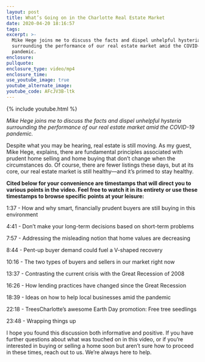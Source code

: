 ```yaml
---
layout: post
title: What’s Going on in the Charlotte Real Estate Market
date: 2020-04-20 18:16:57
tags:
excerpt: >-
  Mike Hege joins me to discuss the facts and dispel unhelpful hysteria
  surrounding the performance of our real estate market amid the COVID-19
  pandemic.
enclosure:
pullquote:
enclosure_type: video/mp4
enclosure_time:
use_youtube_image: true
youtube_alternate_image:
youtube_code: AFcJV3B-ltk
---
```


{% include youtube.html %}

*Mike Hege joins me to discuss the facts and dispel unhelpful hysteria surrounding the performance of our real estate market amid the COVID-19 pandemic.*

Despite what you may be hearing, real estate is still moving. As my guest, Mike Hege, explains, there are fundamental principles associated with prudent home selling and home buying that don’t change when the circumstances do. Of course, there are fewer listings these days, but at its core, our real estate market is still healthy—and it’s primed to stay healthy.&nbsp;

**Cited below for your convenience are timestamps that will direct you to various points in the video. Feel free to watch it in its entirety or use these timestamps to browse specific points at your leisure:&nbsp;**

1:37 - How and why smart, financially prudent buyers are still buying in this environment

4:41 - Don’t make your long-term decisions based on short-term problems

7:57 - Addressing the misleading notion that home values are decreasing&nbsp;

8:44 - Pent-up buyer demand could fuel a V-shaped recovery&nbsp;

10:16 - The two types of buyers and sellers in our market right now&nbsp;

13:37 - Contrasting the current crisis with the Great Recession of 2008&nbsp;

16:26 - How lending practices have changed since the Great Recession&nbsp;

18:39 - Ideas on how to help local businesses amid the pandemic&nbsp;

22:18 - TreesCharlotte’s awesome Earth Day promotion: Free tree seedlings&nbsp;

23:48 - Wrapping things up&nbsp;

I hope you found this discussion both informative and positive. If you have further questions about what was touched on in this video, or if you’re interested in buying or selling a home soon but aren’t sure how to proceed in these times, reach out to us. We’re always here to help.